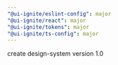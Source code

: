 ```yaml
---
"@ui-ignite/eslint-config": major
"@ui-ignite/react": major
"@ui-ignite/tokens": major
"@ui-ignite/ts-config": major
---
```


create design-system version 1.0
